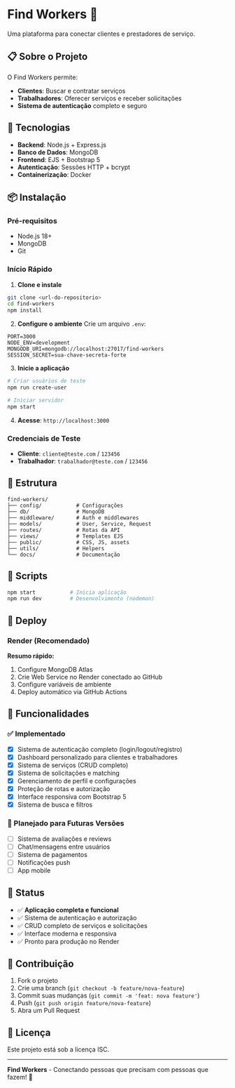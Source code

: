 # Find Workers 🔨

Uma plataforma para conectar clientes e prestadores de serviço.

## 📋 Sobre o Projeto

O Find Workers permite:
- **Clientes**: Buscar e contratar serviços
- **Trabalhadores**: Oferecer serviços e receber solicitações
- **Sistema de autenticação** completo e seguro

## 🚀 Tecnologias

- **Backend**: Node.js + Express.js
- **Banco de Dados**: MongoDB
- **Frontend**: EJS + Bootstrap 5
- **Autenticação**: Sessões HTTP + bcrypt
- **Containerização**: Docker

## 📦 Instalação

### Pré-requisitos
- Node.js 18+
- MongoDB
- Git

### Início Rápido

1. **Clone e instale**
```bash
git clone <url-do-repositorio>
cd find-workers
npm install
```

2. **Configure o ambiente**
Crie um arquivo `.env`:
```env
PORT=3000
NODE_ENV=development
MONGODB_URI=mongodb://localhost:27017/find-workers
SESSION_SECRET=sua-chave-secreta-forte
```

3. **Inicie a aplicação**
```bash
# Criar usuários de teste
npm run create-user

# Iniciar servidor
npm start
```

4. **Acesse**: `http://localhost:3000`

### Credenciais de Teste
- **Cliente**: `cliente@teste.com` / `123456`
- **Trabalhador**: `trabalhador@teste.com` / `123456`

## 📁 Estrutura

```
find-workers/
├── config/           # Configurações
├── db/               # MongoDB
├── middleware/       # Auth e middlewares
├── models/           # User, Service, Request
├── routes/           # Rotas da API
├── views/            # Templates EJS
├── public/           # CSS, JS, assets
├── utils/            # Helpers
└── docs/             # Documentação
```

## 🔧 Scripts

```bash
npm start           # Inicia aplicação
npm run dev         # Desenvolvimento (nodemon)
```

## 🚀 Deploy

### Render (Recomendado)

**Resumo rápido:**
1. Configure MongoDB Atlas
2. Crie Web Service no Render conectado ao GitHub
3. Configure variáveis de ambiente
4. Deploy automático via GitHub Actions

## 🎯 Funcionalidades

### ✅ Implementado
- [x] Sistema de autenticação completo (login/logout/registro)
- [x] Dashboard personalizado para clientes e trabalhadores
- [x] Sistema de serviços (CRUD completo)
- [x] Sistema de solicitações e matching
- [x] Gerenciamento de perfil e configurações
- [x] Proteção de rotas e autorização
- [x] Interface responsiva com Bootstrap 5
- [x] Sistema de busca e filtros

### 🔄 Planejado para Futuras Versões
- [ ] Sistema de avaliações e reviews
- [ ] Chat/mensagens entre usuários
- [ ] Sistema de pagamentos
- [ ] Notificações push
- [ ] App mobile

## 🚦 Status

- ✅ **Aplicação completa e funcional**
- ✅ Sistema de autenticação e autorização
- ✅ CRUD completo de serviços e solicitações
- ✅ Interface moderna e responsiva
- ✅ Pronto para produção no Render

## 🤝 Contribuição

1. Fork o projeto
2. Crie uma branch (`git checkout -b feature/nova-feature`)
3. Commit suas mudanças (`git commit -m 'feat: nova feature'`)
4. Push (`git push origin feature/nova-feature`)
5. Abra um Pull Request

## 📝 Licença

Este projeto está sob a licença ISC.

---

**Find Workers** - Conectando pessoas que precisam com pessoas que fazem! 🤝
